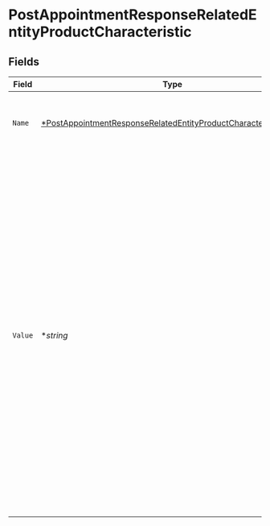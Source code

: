 # PostAppointmentResponseRelatedEntityProductCharacteristic


## Fields

| Field                                                                                                                                                                                                                                                                                                                                                                                                                                                                                                                                | Type                                                                                                                                                                                                                                                                                                                                                                                                                                                                                                                                 | Required                                                                                                                                                                                                                                                                                                                                                                                                                                                                                                                             | Description                                                                                                                                                                                                                                                                                                                                                                                                                                                                                                                          | Example                                                                                                                                                                                                                                                                                                                                                                                                                                                                                                                              |
| ------------------------------------------------------------------------------------------------------------------------------------------------------------------------------------------------------------------------------------------------------------------------------------------------------------------------------------------------------------------------------------------------------------------------------------------------------------------------------------------------------------------------------------ | ------------------------------------------------------------------------------------------------------------------------------------------------------------------------------------------------------------------------------------------------------------------------------------------------------------------------------------------------------------------------------------------------------------------------------------------------------------------------------------------------------------------------------------ | ------------------------------------------------------------------------------------------------------------------------------------------------------------------------------------------------------------------------------------------------------------------------------------------------------------------------------------------------------------------------------------------------------------------------------------------------------------------------------------------------------------------------------------ | ------------------------------------------------------------------------------------------------------------------------------------------------------------------------------------------------------------------------------------------------------------------------------------------------------------------------------------------------------------------------------------------------------------------------------------------------------------------------------------------------------------------------------------ | ------------------------------------------------------------------------------------------------------------------------------------------------------------------------------------------------------------------------------------------------------------------------------------------------------------------------------------------------------------------------------------------------------------------------------------------------------------------------------------------------------------------------------------ |
| `Name`                                                                                                                                                                                                                                                                                                                                                                                                                                                                                                                               | [*PostAppointmentResponseRelatedEntityProductCharacteristicName](../../models/shared/postappointmentresponserelatedentityproductcharacteristicname.md)                                                                                                                                                                                                                                                                                                                                                                               | :heavy_minus_sign:                                                                                                                                                                                                                                                                                                                                                                                                                                                                                                                   | Product characteristic <i>name</i>. </b>Note: This field is passed when <i>characteristic</i> list is passed in request.<br/>                                                                                                                                                                                                                                                                                                                                                                                                        | AccessTechnology                                                                                                                                                                                                                                                                                                                                                                                                                                                                                                                     |
| `Value`                                                                                                                                                                                                                                                                                                                                                                                                                                                                                                                              | **string*                                                                                                                                                                                                                                                                                                                                                                                                                                                                                                                            | :heavy_minus_sign:                                                                                                                                                                                                                                                                                                                                                                                                                                                                                                                   | Product characteristic <i>value</i>.</br> Note: This field is passed when <i>characteristic</i> list is passed in request.</br><br/> Below are possible values when 'AccessTechnology' is passed in <i>characteristic.name</i>,<br/> <ul><li>'Generic Ethernet Access'.</li><li>'Generic Ethernet Access' – FTTP.</li><li><br/> 'SOGEA Existing Line'.</li><li>'SOGEA New Line'</li><li>SOGEA GFAST New Line</li><li>SOGEA GFAST Existing Line</li><li>FTTC</li><li>FTTC GFAST</li><li>FTTC Sim2</li><li>FTTC GFAST Sim2</li><li>FTTP</li></ul><br/> | Generic Ethernet Access                                                                                                                                                                                                                                                                                                                                                                                                                                                                                                              |